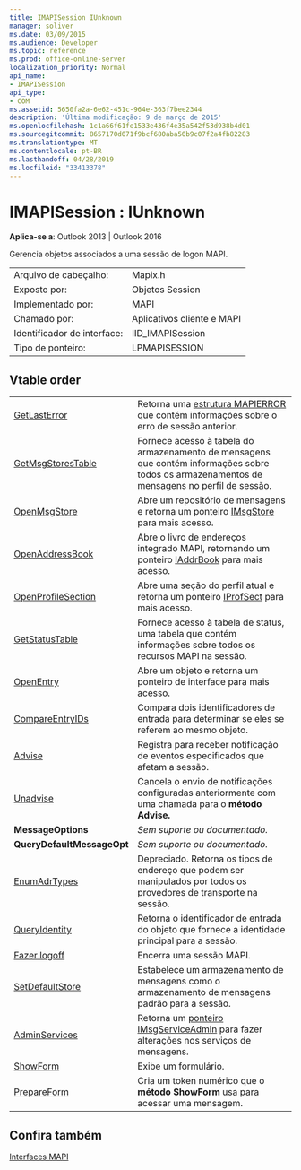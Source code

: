 ```yaml
---
title: IMAPISession IUnknown
manager: soliver
ms.date: 03/09/2015
ms.audience: Developer
ms.topic: reference
ms.prod: office-online-server
localization_priority: Normal
api_name:
- IMAPISession
api_type:
- COM
ms.assetid: 5650fa2a-6e62-451c-964e-363f7bee2344
description: 'Última modificação: 9 de março de 2015'
ms.openlocfilehash: 1c1a66f61fe1533e436f4e35a542f53d938b4d01
ms.sourcegitcommit: 8657170d071f9bcf680aba50b9c07f2a4fb82283
ms.translationtype: MT
ms.contentlocale: pt-BR
ms.lasthandoff: 04/28/2019
ms.locfileid: "33413378"
---
```

# <a name="imapisession--iunknown"></a>IMAPISession : IUnknown

  
  
**Aplica-se a**: Outlook 2013 | Outlook 2016 
  
Gerencia objetos associados a uma sessão de logon MAPI.
  
|||
|:-----|:-----|
|Arquivo de cabeçalho:  <br/> |Mapix.h  <br/> |
|Exposto por:  <br/> |Objetos Session  <br/> |
|Implementado por:  <br/> |MAPI  <br/> |
|Chamado por:  <br/> |Aplicativos cliente e MAPI  <br/> |
|Identificador de interface:  <br/> |IID_IMAPISession  <br/> |
|Tipo de ponteiro:  <br/> |LPMAPISESSION  <br/> |
   
## <a name="vtable-order"></a>Vtable order

|||
|:-----|:-----|
|[GetLastError](imapisession-getlasterror.md) <br/> |Retorna uma [estrutura MAPIERROR](mapierror.md) que contém informações sobre o erro de sessão anterior.  <br/> |
|[GetMsgStoresTable](imapisession-getmsgstorestable.md) <br/> |Fornece acesso à tabela do armazenamento de mensagens que contém informações sobre todos os armazenamentos de mensagens no perfil de sessão.  <br/> |
|[OpenMsgStore](imapisession-openmsgstore.md) <br/> |Abre um repositório de mensagens e retorna um ponteiro [IMsgStore](imsgstoreimapiprop.md) para mais acesso.  <br/> |
|[OpenAddressBook](imapisession-openaddressbook.md) <br/> |Abre o livro de endereços integrado MAPI, retornando um ponteiro [IAddrBook](iaddrbookimapiprop.md) para mais acesso.  <br/> |
|[OpenProfileSection](imapisession-openprofilesection.md) <br/> |Abre uma seção do perfil atual e retorna um ponteiro [IProfSect](iprofsectimapiprop.md) para mais acesso.  <br/> |
|[GetStatusTable](imapisession-getstatustable.md) <br/> |Fornece acesso à tabela de status, uma tabela que contém informações sobre todos os recursos MAPI na sessão.  <br/> |
|[OpenEntry](imapisession-openentry.md) <br/> |Abre um objeto e retorna um ponteiro de interface para mais acesso.  <br/> |
|[CompareEntryIDs](imapisession-compareentryids.md) <br/> |Compara dois identificadores de entrada para determinar se eles se referem ao mesmo objeto.  <br/> |
|[Advise](imapisession-advise.md) <br/> |Registra para receber notificação de eventos especificados que afetam a sessão.  <br/> |
|[Unadvise](imapisession-unadvise.md) <br/> |Cancela o envio de notificações configuradas anteriormente com uma chamada para o **método Advise.**  <br/> |
|**MessageOptions** <br/> | *Sem suporte ou documentado.*  <br/> |
|**QueryDefaultMessageOpt** <br/> | *Sem suporte ou documentado.*  <br/> |
|[EnumAdrTypes](imapisession-enumadrtypes.md) <br/> |Depreciado. Retorna os tipos de endereço que podem ser manipulados por todos os provedores de transporte na sessão.  <br/> |
|[QueryIdentity](imapisession-queryidentity.md) <br/> |Retorna o identificador de entrada do objeto que fornece a identidade principal para a sessão.  <br/> |
|[Fazer logoff](imapisession-logoff.md) <br/> |Encerra uma sessão MAPI.  <br/> |
|[SetDefaultStore](imapisession-setdefaultstore.md) <br/> |Estabelece um armazenamento de mensagens como o armazenamento de mensagens padrão para a sessão.  <br/> |
|[AdminServices](imapisession-adminservices.md) <br/> |Retorna um [ponteiro IMsgServiceAdmin](imsgserviceadminiunknown.md) para fazer alterações nos serviços de mensagens.  <br/> |
|[ShowForm](imapisession-showform.md) <br/> |Exibe um formulário.  <br/> |
|[PrepareForm](imapisession-prepareform.md) <br/> |Cria um token numérico que o **método ShowForm** usa para acessar uma mensagem.  <br/> |
   
## <a name="see-also"></a>Confira também



[Interfaces MAPI](mapi-interfaces.md)


